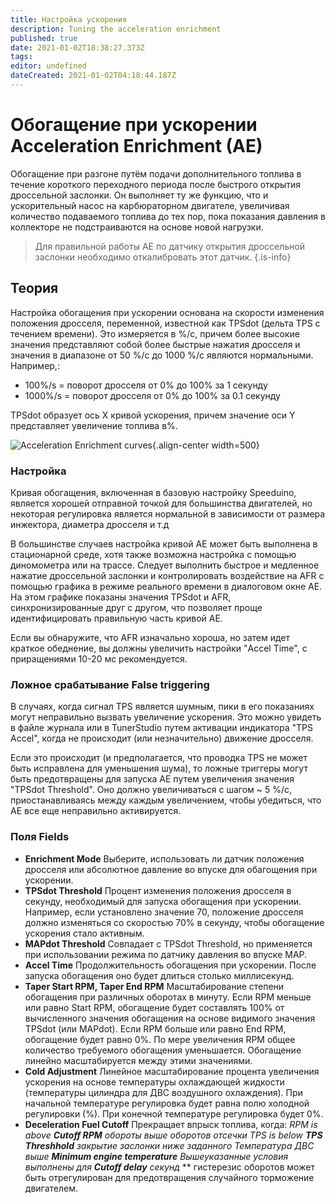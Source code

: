 ```yaml
---
title: Настройка ускорения
description: Tuning the acceleration enrichment
published: true
date: 2021-01-02T18:38:27.373Z
tags: 
editor: undefined
dateCreated: 2021-01-02T04:18:44.187Z
---
```


# Обогащение при ускорении  Acceleration Enrichment (AE)

Обогащение при разгоне путём подачи дополнительного топлива в течение короткого переходного периода после быстрого открытия дроссельной заслонки. Он выполняет ту же функцию, что и ускорительный насос на карбюраторном двигателе, увеличивая количество подаваемого топлива до тех пор, пока показания давления в коллекторе не подстраиваются на основе новой нагрузки.

> Для правильной работы AE по датчику открытия дроссельной заслонки необходимо откалибровать этот датчик.
{.is-info}


## Теория

Настройка обогащения при ускорении основана на скорости изменения положения дросселя, переменной, известной как TPSdot (дельта TPS с течением времени). Это измеряется в %/с, причем более высокие значения представляют собой более быстрые нажатия дросселя и значения в диапазоне от 50 %/с до 1000 %/с являются нормальными. Например,:

- 100%/s = поворот дросселя от 0% до 100% за 1 секунду
- 1000%/s = поворот дросселя от 0% до 100% за 0.1 секунду

TPSdot образует ось X кривой ускорения, причем значение оси Y представляет увеличение топлива в%.

![Acceleration Enrichment curves](/img/tuning/accel.png){.align-center width=500}

### Настройка

Кривая обогащения, включенная в базовую настройку Speeduino, является хорошей отправной точкой для большинства двигателей, но некоторая регулировка является нормальной в зависимости от размера инжектора, диаметра дросселя и т.д

В большинстве случаев настройка кривой AE может быть выполнена в стационарной среде, хотя также возможна настройка с помощью диномометра или на трассе. Следует выполнить быстрое и медленное нажатие дроссельной заслонки и контролировать воздействие на AFR с помощью графика в режиме реального времени в диалоговом окне AE. На этом графике показаны значения TPSdot и AFR, синхронизированные друг с другом, что позволяет проще идентифицировать правильную часть кривой AE.

Если вы обнаружите, что AFR изначально хороша, но затем идет краткое обеднение, вы должны увеличить настройки "Accel Time", с приращениями 10-20 мс рекомендуется.

### Ложное срабатывание False triggering

В случаях, когда сигнал TPS является шумным, пики в его показаниях могут неправильно вызвать увеличение ускорения. Это можно увидеть в файле журнала или в TunerStudio путем активации индикатора "TPS Accel", когда не происходит (или незначительно) движение дросселя. 

Если это происходит (и предполагается, что проводка TPS не может быть исправлена для уменьшения шума), то ложные триггеры могут быть предотвращены для запуска AE путем увеличения значения "TPSdot Threshold". Оно должно увеличиваться с шагом ~ 5 %/с, приостанавливаясь между каждым увеличением, чтобы убедиться, что AE все еще неправильно активируется.

### Поля Fields

- **Enrichment Mode**
Выберите, использовать ли датчик положения дросселя или абсолютное давление во впуске для обагощения при ускорении.
- **TPSdot Threshold**
Процент изменения положения дросселя в секунду, необходимый для запуска обогащения при ускорении. Например, если установлено значение 70, положение дросселя должно изменяться со скоростью 70% в секунду, чтобы обогащение ускорения стало активным.
- **MAPdot Threshold**
Совпадает с TPSdot Threshold, но применяется при использовании режима по датчику давления во впуске MAP.
- **Accel Time**
Продолжительность обогащения при ускорении. После запуска обогащения оно будет длиться столько миллисекунд.
- **Taper Start RPM, Taper End RPM**
Масштабирование степени обогащения при различных оборотах в минуту. Если RPM меньше или равно Start RPM, обогащение будет составлять 100% от вычисленного значения обогащения на основе видимого значения TPSdot (или MAPdot). Если RPM больше или равно End RPM, обогащение будет равно 0%. По мере увеличения RPM общее количество требуемого обогащения уменьшается. Обогащение линейно масштабируется между этими значениями. 
- **Cold Adjustment**
Линейное масштабирование процента увеличения ускорения на основе температуры охлаждающей жидкости (температуры цилиндра для ДВС воздушного охлаждения). При начальной температуре регулировка будет равна полю холодной регулировки (%). При конечной температуре регулировка будет 0%.
- **Deceleration Fuel Cutoff**
Прекращает впрыск топлива, когда:
 *RPM is above **Cutoff RPM** обороты выше оборотов отсечки
 TPS is below **TPS Threshhold** закрытие заслонки ниже заданного
 Температура ДВС выше **Minimum engine temperature**
 Вышеуказанные условия выполнены для **Cutoff delay** секунд*
 ** гистерезис оборотов может быть отрегулирован для предотвращения случайного торможение двигателем.